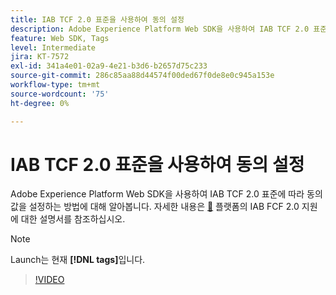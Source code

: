 ```yaml
---
title: IAB TCF 2.0 표준을 사용하여 동의 설정
description: Adobe Experience Platform Web SDK을 사용하여 IAB TCF 2.0 표준에 따라 동의 값을 설정하는 방법에 대해 알아봅니다.
feature: Web SDK, Tags
level: Intermediate
jira: KT-7572
exl-id: 341a4e01-02a9-4e21-b3d6-b2657d75c233
source-git-commit: 286c85aa88d44574f00ded67f0de8e0c945a153e
workflow-type: tm+mt
source-wordcount: '75'
ht-degree: 0%

---
```


# IAB TCF 2.0 표준을 사용하여 동의 설정

Adobe Experience Platform Web SDK을 사용하여 IAB TCF 2.0 표준에 따라 동의 값을 설정하는 방법에 대해 알아봅니다. 자세한 내용은 [&#128279;](https://experienceleague.adobe.com/docs/experience-platform/landing/governance-privacy-security/consent/iab/overview.html) 플랫폼의 IAB FCF 2.0 지원에 대한 설명서를 참조하십시오.

>[!NOTE]
>
> Launch는 현재 **[!DNL tags]**&#x200B;입니다.

>[!VIDEO](https://video.tv.adobe.com/v/332695/?learn=on&enablevpops)
